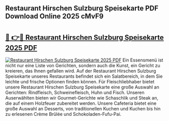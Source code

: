 ## Restaurant Hirschen Sulzburg Speisekarte PDF Download Online 2025 cMvF9

# <h2><a href="http://gcbnq84.nevu.top/?p=Restaurant+Hirschen+Sulzburg+Speisekarte">🔗 👉🔴 Restaurant Hirschen Sulzburg Speisekarte 2025 PDF</a></h2>

[![Restaurant Hirschen Sulzburg Speisekarte 2025 PDF](https://i.imgur.com/dBaPXMq.png)](http://gcbnq84.nevu.top/?p=Restaurant+Hirschen+Sulzburg+Speisekarte)
Ein Essensmenü ist nicht nur eine Liste von Gerichten, sondern auch die Kunst, ein Gericht zu kreieren, das Ihnen gefallen wird. Auf der Restaurant Hirschen Sulzburg Speisekarte unseres Restaurants befindet sich ein Salatbereich, in dem Sie leichte und frische Optionen finden können. Für Fleischliebhaber bietet unsere Restaurant Hirschen Sulzburg Speisekarte eine große Auswahl an Gerichten: Rindfleisch, Schweinefleisch, Huhn und Fisch. Unseren Auserwählten bieten wir Gourmet-Gerichte wie Schaschlik und Steak an, die auf einem Holzfeuer zubereitet werden. Unsere Cafeteria bietet eine große Auswahl an Desserts, von traditionellen Kuchen und Kuchen bis hin zu erlesenen Crème Brûlée und Schokoladen-Fufu-Pai.
